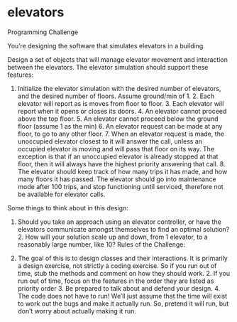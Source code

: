 # elevators

Programming Challenge 
 
You’re designing the software that simulates elevators in a building. 
 
Design a set of objects that will manage elevator movement and interaction between the elevators. The elevator simulation should support these features: 
 
1. Initialize the elevator simulation with the desired number of elevators, and the desired number of floors. Assume ground/min of 1. 2. Each elevator will report as is moves from floor to floor. 3. Each elevator will report when it opens or closes its doors. 4. An elevator cannot proceed above the top floor. 5. An elevator cannot proceed below the ground floor (assume 1 as the min) 6. An elevator request can be made at any floor, to go to any other floor. 7. When an elevator request is made, the unoccupied elevator closest to it will answer the call, unless an occupied elevator is moving and will pass that floor on its way. The exception is that if an unoccupied elevator is already stopped at that floor, then it will always have the highest priority answering that call. 8. The elevator should keep track of how many trips it has made, and how many floors it has passed. The elevator should go into maintenance mode after 100 trips, and stop functioning until serviced, therefore not be available for elevator calls. 
 
Some things to think about in this design: 
 
1. Should you take an approach using an elevator controller, or have the elevators communicate amongst themselves to find an optimal solution? 2. How will your solution scale up and down, from 1 elevator, to a reasonably large number, like 10?   Rules of the Challenge: 
 
1. The goal of this is to design classes and their interactions. It is primarily a design exercise, not strictly a coding exercise. So if you run out of time, stub the methods and comment on how they should work. 2. If you run out of time, focus on the features in the order they are listed as priority order 3. Be prepared to talk about and defend your design. 4. The code does not have to run! We’ll just assume that the time will exist to work out the bugs and make it actually run. So, pretend it will run, but don’t worry about actually making it run.  
